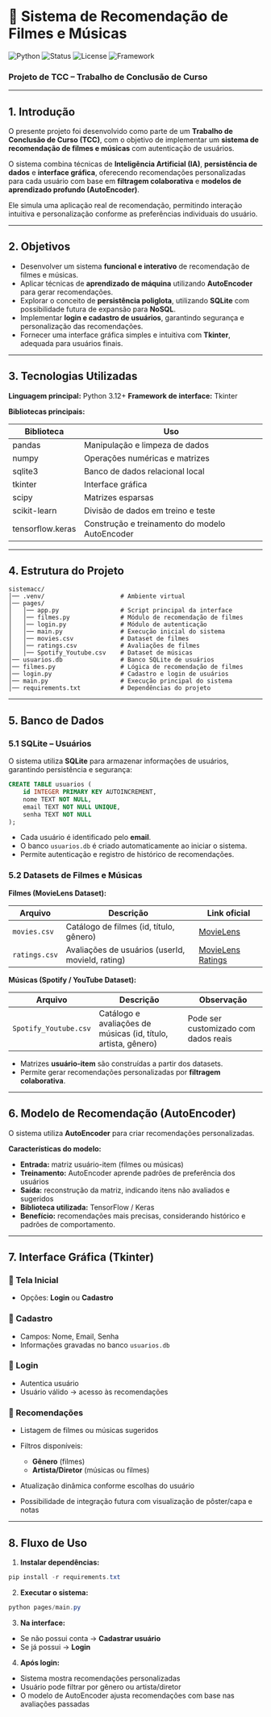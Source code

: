 # 🎯 Sistema de Recomendação de Filmes e Músicas

![Python](https://img.shields.io/badge/Python-3.12%2B-blue?logo=python)
![Status](https://img.shields.io/badge/status-Em%20Desenvolvimento-yellow)
![License](https://img.shields.io/badge/License-Acad%C3%AAmico-red)
![Framework](https://img.shields.io/badge/Framework-Tkinter-orange)

### Projeto de TCC – Trabalho de Conclusão de Curso

---

## 1. Introdução

O presente projeto foi desenvolvido como parte de um **Trabalho de Conclusão de Curso (TCC)**, com o objetivo de implementar um **sistema de recomendação de filmes e músicas** com autenticação de usuários.

O sistema combina técnicas de **Inteligência Artificial (IA)**, **persistência de dados** e **interface gráfica**, oferecendo recomendações personalizadas para cada usuário com base em **filtragem colaborativa** e **modelos de aprendizado profundo (AutoEncoder)**.

Ele simula uma aplicação real de recomendação, permitindo interação intuitiva e personalização conforme as preferências individuais do usuário.

---

## 2. Objetivos

* Desenvolver um sistema **funcional e interativo** de recomendação de filmes e músicas.
* Aplicar técnicas de **aprendizado de máquina** utilizando **AutoEncoder** para gerar recomendações.
* Explorar o conceito de **persistência poliglota**, utilizando **SQLite** com possibilidade futura de expansão para **NoSQL**.
* Implementar **login e cadastro de usuários**, garantindo segurança e personalização das recomendações.
* Fornecer uma interface gráfica simples e intuitiva com **Tkinter**, adequada para usuários finais.

---

## 3. Tecnologias Utilizadas

**Linguagem principal:** Python 3.12+
**Framework de interface:** Tkinter

**Bibliotecas principais:**

| Biblioteca       | Uso                                            |
| ---------------- | ---------------------------------------------- |
| pandas           | Manipulação e limpeza de dados                 |
| numpy            | Operações numéricas e matrizes                 |
| sqlite3          | Banco de dados relacional local                |
| tkinter          | Interface gráfica                              |
| scipy            | Matrizes esparsas                              |
| scikit-learn     | Divisão de dados em treino e teste             |
| tensorflow.keras | Construção e treinamento do modelo AutoEncoder |

---

## 4. Estrutura do Projeto

```
sistemacc/
│── .venv/                     # Ambiente virtual
│── pages/
│   │── app.py                 # Script principal da interface
│   │── filmes.py              # Módulo de recomendação de filmes
│   │── login.py               # Módulo de autenticação
│   │── main.py                # Execução inicial do sistema
│   │── movies.csv             # Dataset de filmes
│   │── ratings.csv            # Avaliações de filmes
│   │── Spotify_Youtube.csv    # Dataset de músicas
│── usuarios.db                # Banco SQLite de usuários
│── filmes.py                  # Lógica de recomendação de filmes
│── login.py                   # Cadastro e login de usuários
│── main.py                    # Execução principal do sistema
│── requirements.txt           # Dependências do projeto
```

---

## 5. Banco de Dados

### 5.1 SQLite – Usuários

O sistema utiliza **SQLite** para armazenar informações de usuários, garantindo persistência e segurança:

```sql
CREATE TABLE usuarios (
    id INTEGER PRIMARY KEY AUTOINCREMENT,
    nome TEXT NOT NULL,
    email TEXT NOT NULL UNIQUE,
    senha TEXT NOT NULL
);
```

* Cada usuário é identificado pelo **email**.
* O banco `usuarios.db` é criado automaticamente ao iniciar o sistema.
* Permite autenticação e registro de histórico de recomendações.

### 5.2 Datasets de Filmes e Músicas

**Filmes (MovieLens Dataset):**

| Arquivo       | Descrição                                        | Link oficial                                                          |
| ------------- | ------------------------------------------------ | --------------------------------------------------------------------- |
| `movies.csv`  | Catálogo de filmes (id, título, gênero)          | [MovieLens](https://grouplens.org/datasets/movielens/latest/)         |
| `ratings.csv` | Avaliações de usuários (userId, movieId, rating) | [MovieLens Ratings](https://grouplens.org/datasets/movielens/latest/) |

**Músicas (Spotify / YouTube Dataset):**

| Arquivo               | Descrição                                                      | Observação                           |
| --------------------- | -------------------------------------------------------------- | ------------------------------------ |
| `Spotify_Youtube.csv` | Catálogo e avaliações de músicas (id, título, artista, gênero) | Pode ser customizado com dados reais |

* Matrizes **usuário-item** são construídas a partir dos datasets.
* Permite gerar recomendações personalizadas por **filtragem colaborativa**.

---

## 6. Modelo de Recomendação (AutoEncoder)

O sistema utiliza **AutoEncoder** para criar recomendações personalizadas.

**Características do modelo:**

* **Entrada:** matriz usuário-item (filmes ou músicas)
* **Treinamento:** AutoEncoder aprende padrões de preferência dos usuários
* **Saída:** reconstrução da matriz, indicando itens não avaliados e sugeridos
* **Biblioteca utilizada:** TensorFlow / Keras
* **Benefício:** recomendações mais precisas, considerando histórico e padrões de comportamento.

---

## 7. Interface Gráfica (Tkinter)

### 🔹 Tela Inicial

* Opções: **Login** ou **Cadastro**

### 🔹 Cadastro

* Campos: Nome, Email, Senha
* Informações gravadas no banco `usuarios.db`

### 🔹 Login

* Autentica usuário
* Usuário válido → acesso às recomendações

### 🔹 Recomendações

* Listagem de filmes ou músicas sugeridos
* Filtros disponíveis:

  * **Gênero** (filmes)
  * **Artista/Diretor** (músicas ou filmes)
* Atualização dinâmica conforme escolhas do usuário
* Possibilidade de integração futura com visualização de pôster/capa e notas

---

## 8. Fluxo de Uso

1. **Instalar dependências:**

```powershell
pip install -r requirements.txt
```

2. **Executar o sistema:**

```powershell
python pages/main.py
```

3. **Na interface:**

* Se não possui conta → **Cadastrar usuário**
* Se já possui → **Login**

4. **Após login:**

* Sistema mostra recomendações personalizadas
* Usuário pode filtrar por gênero ou artista/diretor
* O modelo de AutoEncoder ajusta recomendações com base nas avaliações passadas
